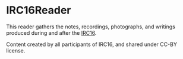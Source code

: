 # IRC16Reader

This reader gathers the notes, recordings, photographs, and writings produced during and after the [IRC16](http://cis-india.org/raw/irc16).

Content created by all participants of IRC16, and shared under CC-BY license.